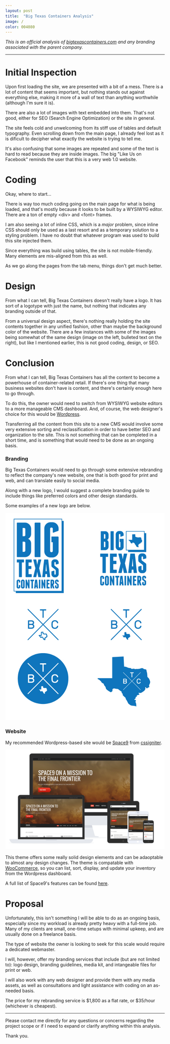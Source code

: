 ```yaml
---
layout: post
title:  "Big Texas Containers Analysis"
image: /
color: 004080
---
```

*This is an official analysis of [bigtexascontainers.com](http://www.bigtexascontainers.com) and any branding associated with the parent company.*

---

# Initial Inspection
Upon first loading the site, we are presented with a bit of a mess. There is a lot of content that seems important, but nothing stands out against everything else, making it more of a wall of text than anything worthwhile (although I'm sure it is).

There are also a lot of images with text embedded into them. That's not good, either for SEO (Search Engine Optimization) or the site in general.

The site feels cold and unwelcoming from its stiff use of tables and default typography. Even scrolling down from the main page, I already feel lost as it is dificult to decipher what exactly the website is trying to tell me.

It's also confusing that some images are repeated and some of the text is hard to read because they are inside images. The big "Like Us on Facebook" reminds the user that this is a very web 1.0 website.

# Coding
Okay, where to start...

There is way too much coding going on the main page for what is being loaded, and that's mostly because it looks to be built by a WYSIWYG editor. There are a ton of empty \<div\> and \<font\> frames.

I am also seeing a lot of inline CSS, which is a *major* problem, since inline CSS should only be used as a last resort and as a temporary solution to a styling problem. I have no doubt that whatever program was used to build this site injected them.

Since everything was build using tables, the site is not mobile-friendly. Many elements are mis-aligned from this as well.

As we go along the pages from the tab menu, things don't get much better.

# Design
From what I can tell, Big Texas Containers doesn't really have a logo. It has sort of a logotype with just the name, but nothing that indicates any branding outside of that.

From a universal design aspect, there's nothing really holding the site contents together in any unified fashion, other than maybe the background color of the website. There are a few instances with some of the images being somewhat of the same design (image on the left, bulleted text on the right), but like I mentioned earlier, this is not good coding, design, or SEO.

# Conclusion
From what I can tell, Big Texas Containers has all the content to become a powerhouse of container-related retail. If there's one thing that many business websites don't have is content, and there's certainly enough here to go through.

To do this, the owner would need to switch from WYSIWYG website editors to a more manageable CMS dashboard. And, of course, the web designer's choice for this would be [Wordpress](https://wordpress.org).

Transferring all the content from this site to a new CMS would involve some very extensive sorting and reclassification in order to have better SEO and organization to the site. This is not something that can be completed in a short time, and is something that would need to be done as an ongoing basis.

### Branding
Big Texas Containers would need to go through some extensive rebranding to reflect the company's new website, one that is both good for print and web, and can translate easily to social media.

Along with a new logo, I would suggest a complete branding guide to include things like preferred colors and other design standards.

Some examples of a new logo are below.

![Examples of Big Texas Containers Logo](/assets/article_images/btc-logos.jpg)

### Website
My recommended Wordpress-based site would be [Space9](http://www.cssigniter.com/preview/space9) from [cssigniter](http://www.cssigniter.com/ignite/).

![Space9 Preview](/assets/article_images/space9.png)

This theme offers some really solid design elements and can be adaoptable to almost any design changes. The theme is compatable with [WooCommerce](http://www.woothemes.com/woocommerce/), so you can list, sort, display, and update your inventory from the Wordpress dashboard.

A full list of Space9's features can be found [here](http://www.cssigniter.com/ignite/themes/space9/).

# Proposal
Unfortunately, this isn't something I will be able to do as an ongoing basis, especially since my workload is already pretty heavy with a full-time job. Many of my clients are small, one-time setups with minimal upkeep, and are usually done on a freelance basis.

The type of website the owner is looking to seek for this scale would require a dedicated webmaster.

I will, however, offer my branding services that include (but are not limited to): logo design, branding guidelines, media kit, and intangeable files for print or web.

I will also work with any web designer and provide them with any media assets, as well as consultations and light assistance with coding on an as-needed basis.

The price for my rebranding service is $1,800 as a flat rate, or $35/hour (whichever is cheapest).

---

Please contact me directly for any questions or concerns regarding the project scope or if I need to expand or clarify anything within this analysis.

Thank you.
